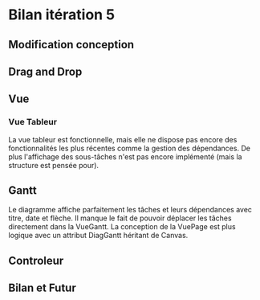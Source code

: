 # Bilan itération 5

## Modification conception


## Drag and Drop


## Vue

### Vue Tableur
La vue tableur est fonctionnelle, mais elle ne dispose pas encore des fonctionnalités les plus récentes comme la gestion des dépendances. De plus
l'affichage des sous-tâches n'est pas encore implémenté (mais la structure est pensée pour).
 


## Gantt
Le diagramme affiche parfaitement les tâches et leurs dépendances avec titre, date et flèche. 
Il manque le fait de pouvoir déplacer les tâches directement dans la VueGantt.
La conception de la VuePage est plus logique avec un attribut DiagGantt héritant de Canvas.

## Controleur


## Bilan et Futur

